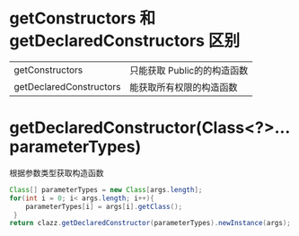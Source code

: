 
# getConstructors 和 getDeclaredConstructors 区别
|   |    |
| -------- | ---- |
| getConstructors| 只能获取 Public的的构造函数 |
| getDeclaredConstructors| 能获取所有权限的构造函数|



# getDeclaredConstructor(Class\<?\>... parameterTypes)
根据参数类型获取构造函数
```java
Class[] parameterTypes = new Class[args.length];  
for(int i = 0; i< args.length; i++){  
    parameterTypes[i] = args[i].getClass();  
 }  
return clazz.getDeclaredConstructor(parameterTypes).newInstance(args);
```



